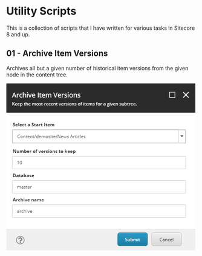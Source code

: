 # Utility Scripts

This is a collection of scripts that I have written for various tasks in Sitecore 8 and up.

## 01 - Archive Item Versions

Archives all but a given number of historical item versions from the given node in the content tree.

![01 - Archive Item Versions](../../Images/Utility/01-ArchiveItemVersions.png)


